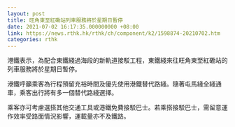 ```yaml
---
layout: post
title: 旺角東至紅磡站列車服務將於星期日暫停
date: 2021-07-02 16:17:35.000000000 +08:00
link: https://news.rthk.hk/rthk/ch/component/k2/1598874-20210702.htm
categories: rthk
---
```


港鐵表示，為配合東鐵綫過海段的新軌道接駁工程，東鐵綫來往旺角東至紅磡站的列車服務將於星期日暫停。

港鐵呼籲乘客為行程預留充裕時間及優先使用港鐵替代路綫。隨著屯馬綫全綫通車，乘客出行將有多一個替代路綫選擇。

乘客亦可考慮選搭其他交通工具或港鐵免費接駁巴士。若乘搭接駁巴士，需留意運作效率受路面情況影響，運載量亦不及鐵路。
